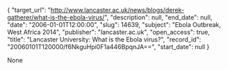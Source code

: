 {
  "target_url": "http://www.lancaster.ac.uk/news/blogs/derek-gatherer/what-is-the-ebola-virus/", 
  "description": null, 
  "end_date": null, 
  "date": "2006-01-01T12:00:00", 
  "slug": 14639, 
  "subject": "Ebola Outbreak, West Africa 2014", 
  "publisher": "lancaster.ac.uk", 
  "open_access": true, 
  "title": "Lancaster University: What is the Ebola virus?", 
  "record_id": "20060101T120000/f6NkguHpi0F1a446BpqnJA==", 
  "start_date": null
}

None